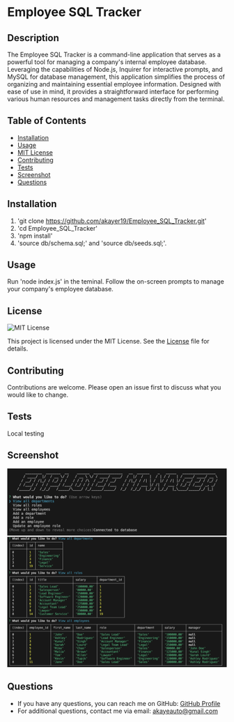 # Employee SQL Tracker

## Description
The Employee SQL Tracker is a command-line application that serves as a powerful tool for managing a company's internal employee database. Leveraging the capabilities of Node.js, Inquirer for interactive prompts, and MySQL for database management, this application simplifies the process of organizing and maintaining essential employee information. Designed with ease of use in mind, it provides a straightforward interface for performing various human resources and management tasks directly from the terminal.

## Table of Contents
- [Installation](#installation)
- [Usage](#usage)
- [MIT License](https://opensource.org/licenses/MIT) 
- [Contributing](#contributing)
- [Tests](#tests)
- [Screenshot](#screenshot)
- [Questions](#questions)

## Installation
1. 'git clone https://github.com/akayer19/Employee_SQL_Tracker.git'
2. 'cd Employee_SQL_Tracker'
3. 'npm install'
4. 'source db/schema.sql;' and 'source db/seeds.sql;'.

## Usage
Run 'node index.js' in the teminal.  Follow the on-screen prompts to manage your company's employee database.


## License
![MIT License](https://img.shields.io/badge/License-MIT-blue.svg)

This project is licensed under the MIT License. 
See the [License](LICENSE) file for details.
 

## Contributing
Contributions are welcome. Please open an issue first to discuss what you would like to change.

## Tests
Local testing

## Screenshot
![Screenshot](https://github.com/akayer19/Employee_SQL_Tracker/blob/main/utils/mainMenu.png)
![Screenshot](https://github.com/akayer19/Employee_SQL_Tracker/blob/main/utils/tables.png)


## Questions
- If you have any questions, you can reach me on GitHub: <a href="https://github.com/akayer19" target="_blank">GitHub Profile</a>
- For additional questions, contact me via email: akayeauto@gmail.com
    